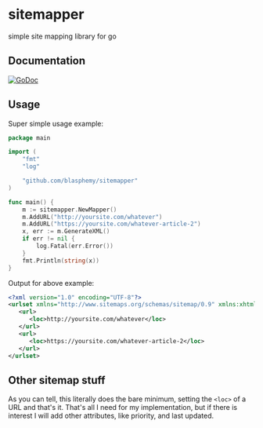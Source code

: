 # sitemapper
simple site mapping library for go

## Documentation
[![GoDoc](https://godoc.org/github.com/blasphemy/sitemapper?status.svg)](https://godoc.org/github.com/blasphemy/sitemapper)

## Usage

Super simple usage example:

```go
package main

import (
	"fmt"
	"log"

	"github.com/blasphemy/sitemapper"
)

func main() {
	m := sitemapper.NewMapper()
	m.AddURL("http://yoursite.com/whatever")
	m.AddURL("https://yoursite.com/whatever-article-2")
	x, err := m.GenerateXML()
	if err != nil {
		log.Fatal(err.Error())
	}
	fmt.Println(string(x))
}
```

Output for above example:

```xml
<?xml version="1.0" encoding="UTF-8"?>
<urlset xmlns="http://www.sitemaps.org/schemas/sitemap/0.9" xmlns:xhtml="http://www.w3.org/1999/xhtml">
   <url>
      <loc>http://yoursite.com/whatever</loc>
   </url>
   <url>
      <loc>https://yoursite.com/whatever-article-2</loc>
   </url>
</urlset>

```

## Other sitemap stuff

As you can tell, this literally does the bare minimum, setting the `<loc>` of a URL and that's it. That's all I need for my implementation, but if there is interest I will add other attributes, like priority, and last updated.
